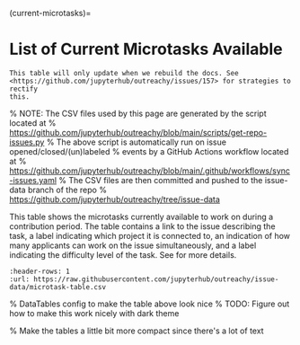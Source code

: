 (current-microtasks)=

# List of Current Microtasks Available

```{warning}
This table will only update when we rebuild the docs. See
<https://github.com/jupyterhub/outreachy/issues/157> for strategies to rectify
this.
```

% NOTE: The CSV files used by this page are generated by the script located at
% https://github.com/jupyterhub/outreachy/blob/main/scripts/get-repo-issues.py
% The above script is automatically run on issue opened/closed/(un)labeled
% events by a GitHub Actions workflow located at
% https://github.com/jupyterhub/outreachy/blob/main/.github/workflows/sync-issues.yaml
% The CSV files are then committed and pushed to the issue-data branch of the repo
% https://github.com/jupyterhub/outreachy/tree/issue-data

This table shows the microtasks currently available to work on during a
contribution period. The table contains a link to the issue describing the
task, a label indicating which project it is connected to, an indication of
how many applicants can work on the issue simultaneously, and a label indicating
the difficulty level of the task. See [](microtasks:create:labels) for more
details.

<div class="full-width microtask-table">

```{csv-table}
:header-rows: 1
:url: https://raw.githubusercontent.com/jupyterhub/outreachy/issue-data/microtask-table.csv
```

</div>

% DataTables config to make the table above look nice
% TODO: Figure out how to make this work nicely with dark theme

<link rel="stylesheet"
      href="https://cdn.datatables.net/1.10.24/css/jquery.dataTables.min.css">
<script type="text/javascript"
        src="https://cdn.datatables.net/1.10.24/js/jquery.dataTables.min.js"></script>

<script>
$(document).ready( function () {
    $('.microtask-table table').DataTable( {
        "order": [[ 0, "template" ]],
        "pageLength": 25
    });
} );
</script>

% Make the tables a little bit more compact since there's a lot of text

<style>
    table {
        font-size: .7em;
    }

    table th, table td {
        padding: 0;
    }
</style>
